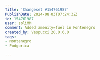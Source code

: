 ```yaml
---
Title: 'Changeset #154761987'
PublishDate: 2024-08-03T07:24:32Z
id: 154761987
user: soliMM
comment: Added amenity=fuel in Montenegro
created_by: Vespucci 20.0.6.0
tags:
- Montenegro
- Podgorica

---
```

